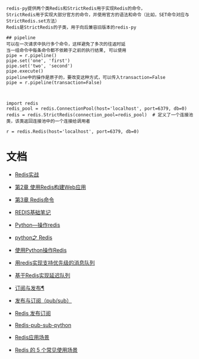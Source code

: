 

```
redis-py提供两个类Redis和StrictRedis用于实现Redis的命令，
StrictRedis用于实现大部分官方的命令，并使用官方的语法和命令（比如，SET命令对应与StrictRedis.set方法）
Redis是StrictRedis的子类，用于向后兼容旧版本的redis-py
```

```
## pipeline
可以在一次请求中执行多个命令，这样避免了多次的往返时延
当一组命令中每条命令都不依赖于之前的执行结果, 可以使用
pipe = r.pipeline()
pipe.set('one', 'first')
pipe.set('two', 'second')
pipe.execute()
pipeline中的操作是原子的，要改变这种方式，可以传入transaction=False
pipe = r.pipeline(transaction=False)



import redis
redis_pool = redis.ConnectionPool(host='localhost', port=6379, db=0) 
redis = redis.StrictRedis(connection_pool=redis_pool)  # 定义了一个连接池类，该类返回连接池中的一个连接给调用者

r = redis.Redis(host='localhost', port=6379, db=0)
```

# 文档
- [Redis实战](http://redisinaction.com/index.html)
- [第2章 使用Redis构建Web应用](http://redisinaction.com/preview/chapter2.html)
- [第3章 Redis命令](http://redisinaction.com/preview/chapter3.html)
- [REDIS基础笔记](http://www.wklken.me/posts/2013/10/19/redis-base.html)
- [Python—操作redis](http://www.cnblogs.com/melonjiang/p/5342505.html)
- [python之 Redis](http://www.cnblogs.com/Chen-PY/p/5311938.html)
- [使用Python操作Redis](http://debugo.com/python-redis/)
- [用redis实现支持优先级的消息队列](http://www.cnblogs.com/laozhbook/p/redis_queue.html)
- [基于Redis实现延迟队列](http://kaito-kidd.com/2016/12/26/delay-queue-based-on-redis/)

- [订阅与发布¶](https://redisbook.readthedocs.io/en/latest/feature/pubsub.html)
- [发布与订阅（pub/sub）](http://redisdoc.com/topic/pubsub.html)
- [Redis 发布订阅](http://www.runoob.com/redis/redis-pub-sub.html)
- [Redis-pub-sub-python](https://linpingta.github.io/blog/2016/04/04/redis-pub-sub-python/)
- [Redis应用场景](http://blog.csdn.net/hguisu/article/details/8836819)
- [Redis 的 5 个常见使用场景](http://blog.jobbole.com/88383/)